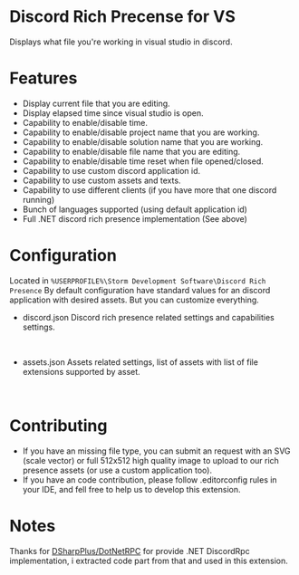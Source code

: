 # Discord Rich Precense for VS
Displays what file you're working in visual studio in discord.

# Features
- Display current file that you are editing.
- Display elapsed time since visual studio is open.
- Capability to enable/disable time.
- Capability to enable/disable project name that you are working.
- Capability to enable/disable solution name that you are working.
- Capability to enable/disable file name that you are editing.
- Capability to enable/disable time reset when file opened/closed.
- Capability to use custom discord application id.
- Capability to use custom assets and texts.
- Capability to use different clients (if you have more that one discord running)
- Bunch of languages supported (using default application id)
- Full .NET discord rich presence implementation (See above)

# Configuration
Located in `%USERPROFILE%\Storm Development Software\Discord Rich Presence`
By default configuration have standard values for an discord application with desired assets. But you can customize everything.

- discord.json
Discord rich presence related settings and capabilities settings.
<br/>

- assets.json
Assets related settings, list of assets with list of file extensions supported by asset.
<br/>

# Contributing
- If you have an missing file type, you can submit an request with an SVG (scale vector) or full 512x512 high quality image to upload to our rich presence assets (or use a custom application too).
- If you have an code contribution, please follow .editorconfig rules in your IDE, and fell free to help us to develop this extension.

# Notes
Thanks for [DSharpPlus/DotNetRPC](https://github.com/DSharpPlus/DotnetRPC/) for provide .NET DiscordRpc implementation, i extracted code part from that and used in this extension.
